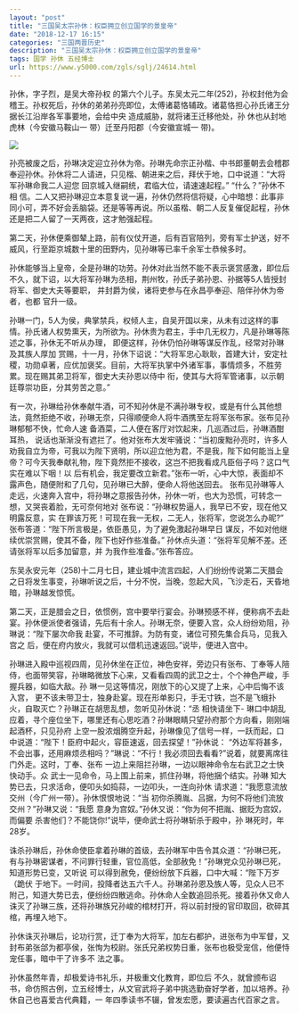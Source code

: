 ```yaml
---
layout: "post"
title: "三国吴太宗孙休：权臣拥立创立国学的景皇帝"
date: "2018-12-17 16:15"
categories: "三国两晋历史"
description: "三国吴太宗孙休：权臣拥立创立国学的景皇帝"
tags: 国学 孙休 五经博士
url: https://www.y5000.com/zgls/sglj/24614.html
---
```






孙休，字子烈，是吴大帝孙权 的第六个儿子。东吴太元二年(252)，孙权封他为会稽王。孙权死后，孙休的弟弟孙亮即位，太傅诸葛恪辅政。诸葛恪担心孙氏诸王分
据长江沿岸各军事要地，会给中央 造成威胁，就将诸王迁移他处，孙 休也从封地虎林（今安徽马鞍山一 带）迁至丹阳郡（今安徽宣城一 带)。

![](https://img.y5000.com/uploads/allimg/170803/12-1FP3100S5U6.jpg)

孙亮被废之后，孙琳决定迎立孙休为帝。孙琳先命宗正孙楷、中书郎董朝去会稽郡奉迎孙休。孙休将二人请进，只见楷、朝进来之后，拜伏于地，口中说道：“大将军孙琳命我二人迎您
回京城入继嗣统，君临大位，请速速起程。” “什么？”孙休不相
信。二人又把孙琳迎立本意复说一遍，孙休仍然将信将疑，心中暗想：此事非同小可，弄不好会丢脑袋。还是等等再说。所以虽楷、朝二人反复催促起程，孙休还是把二人留了一天两夜，这才勉强起程。

第二天，孙休便乘御辇上路，前有仪仗开道，后有百官陪列，旁有军士护送，好不威风，行至距京城数十里的田野内，见孙琳等已率千余军士恭候多时。

孙休能够当上皇帝，全是孙琳的功劳。孙休对此当然不能不表示褒赏感激，即位后不久，就下诏，以大将军孙琳为丞相，荆州牧，孙氏子弟孙恩、孙据等5人皆授封将军、御史大夫等要职，
并封爵为侯，诸将吏参与在永昌亭奉迎、陪伴孙休为帝者，也都 官升一级。

孙琳一门，5人为侯，典掌禁兵，权倾人主，自吴开国以来，从未有过这样的事情。孙氏诸人权势熏天，为所欲为。孙休贵为君主，手中几无权力，凡是孙琳等陈述之事，孙休无不听从办理，
即便这样，孙休仍怕孙琳等谋反作乱，经常对孙琳及其族人厚加
赏赐，十一月，孙休下诏说：“大将军忠心耿耿，首建大计，安定社稷，功勋卓著，应优加褒奖。目前，大将军执掌中外诸军事，事情烦多，不胜劳累。现在赐其弟卫将军，御史大夫孙恩以侍中
衔，使其与大将军管诸事，以示朝廷尊崇功臣，分其劳苦之意。”

有一次，孙琳给孙休奉献牛酒，可不知孙休是不满孙琳专权，或是有什么其他想法，竟然拒绝不收，孙琳无奈，只得顺便命人将牛酒携至左将军张布家。张布见孙琳郁郁不快，忙命人速
备酒菜，二人便在客厅对饮起来，几巡酒过后，孙琳酒酣耳热，
说话也渐渐没有遮拦了。他对张布大发牢骚说：“当初废黜孙亮时，许多人劝我自立为帝，可我以为陛下贤明，所以迎立他为君，不是我，陛下如何能当上皇帝？可今天我奉献礼物，陛下竟然拒不接收，这岂不把我看成凡臣俗子吗？这口气实在难以下咽！以
后有机会，我定要改立新君。”张布一听，心中大惊，表面却不露声色，随便附和了几句，见孙琳已大醉，便命人将他送回去。
张布见孙琳等人走远，火速奔入宫中，将孙琳之意报告孙休，孙休一听，也大为恐慌，可转念一想，又哭丧着脸，无可奈何地对
张布说：“孙琳权势逼人，我早已不安，现在他又明露反意，实 在罪该万死！可现在我一无权，二无人，张将军，您说怎么办昵?”
张布答道：“陛下所言极是，依臣愚见，为了避免激起孙琳早日 谋反，不如对他继续优崇赏赐，使其不备，陛下也好作些准备。”
孙休点头道：“张将军见解不差。还请张将军以后多加留意，并 为我作些准备。”张布答应。

东吴永安元年（258)十二月七日，建业城中流言四起，人们纷纷传说第二天腊会之日将发生事变，孙琳听说之后，十分不悦，当晚，忽起大风，飞沙走石，天昏地暗，孙琳越发惊慌。

第二天，正是腊会之日，依惯例，宫中要举行宴会。孙琳预感不祥，便称病不去赴宴。孙休便派使者强请，先后有十余人。孙琳无奈，便要入宫，众人纷纷劝阻，孙琳说：“陛下屡次命我
赴宴，不可推辞。为防有变，诸位可预先集合兵马，见我入宫之 后，便在府内放火，我就可以借机迅速返回。”说毕，便进入宫中。

孙琳进入殿中巡视四周，见孙休坐在正位，神色安祥，旁边只有张布、丁奉等人陪侍，也面带笑容，孙琳略微放下心来，又看看四周的武卫之士，个个神色严峻，手握兵器，如临大敌。孙
琳一见这等情况，刚放下的心又提了上来，心中后悔不该入宫，
更不该未带卫士，独身赴宴。现在形单影只，手无寸铁，岂不是飞蛾扑火，自取灭亡？孙琳正在胡思乱想，忽听见孙休说：“丞 相快请坐下-
琳口中胡乱应着，寻个座位坐下，哪里还有心思吃酒？孙琳眼睛只望孙府那个方向看，刚刚端起酒杯，只见孙府
上空一股浓烟腾空升起，孙琳像见了信号一样，一跃而起，口中说道：“陛下！臣府中起火，容臣速返，回去探望！”孙休说：
“外边军将甚多，不会出事，还用麻烦丞相吗？”琳说：“不行！我必须回去看看?”说着，就要离席往门外走。这时，丁奉、张布
一边上来阻拦孙琳，一边以眼神命令左右武卫之士快快动手。众 武士一见命令，马上围上前来，抓住孙琳，将他捆个结实。孙琳
知大势已去，只求活命，便叩头如捣蒜，一边叩头，一连向孙休 请求道：“我愿意流放交州（今广州一带）。孙休恨恨地说：“当
初你杀腾胤、吕据，为何不将他们流放交州？”孙琳又说：“我愿 意身为宫奴。”孙休又说：“你为何不把胤、据贬为宫奴，而偏要
杀害他们？不能饶你!”说毕，便命武士将孙琳斩杀于殿中，孙 琳死时，年28岁。

诛杀孙琳后，孙休命使臣拿着孙琳的首级，去孙琳军中告令其众道：“孙琳已死，有与孙琳密谋者，不问罪行轻重，官位高低，全部赦免！”孙琳党众见孙琳已死，知道形势已变，又听说
可以得到赦免，便纷纷放下兵器，口中大喊：“陛下万岁（跪伏
于地下。一时间，投降者达五六千人。孙琳弟孙恩及族人等，见众人已不附己，知道大势已去，便纷纷四散逃命。孙休命人全数追回杀死。接着孙休又命人诛灭了孙琳三族，还将孙琳族兄孙峻的棺材打开，将以前封授的官印取回，砍碎其棺，再埋入地下。

孙休诛灭孙琳后，论功行赏，迁丁奉为大将军，加左右都护，进张布为中军督，又封布弟张郃为都亭侯，张恂为校尉。张氏兄弟权势日重，张布也极受宠信，他便恃宠任事，暗中干了许多不
法之事。

孙休虽然年青，却极爱诗书礼乐，并极重文化教育，即位后
不久，就曾颁布诏书，命仿照古例，立五经博士，从文官武将子弟中挑选勤奋好学者，加以培养。孙休自己也喜爱古代典籍，一
年四季读书不辍，曾发宏愿，要读遍古代百家之言。
